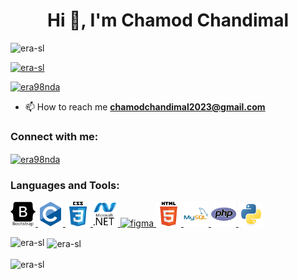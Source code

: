 <h1 align="center">Hi 👋, I'm Chamod Chandimal</h1>
<p align="left"> <img src="https://komarev.com/ghpvc/?username=era-sl&label=Profile%20views&color=0e75b6&style=flat" alt="era-sl" /> </p>

<p align="left"> <a href="https://github.com/ryo-ma/github-profile-trophy"><img src="https://github-profile-trophy.vercel.app/?username=era-sl" alt="era-sl" /></a> </p>

<p align="left"> <a href="https://twitter.com/era98nda" target="blank"><img src="https://img.shields.io/twitter/follow/era98nda?logo=twitter&style=for-the-badge" alt="era98nda" /></a> </p>

- 📫 How to reach me **chamodchandimal2023@gmail.com**

<h3 align="left">Connect with me:</h3>
<p align="left">
<a href="https://twitter.com/era98nda" target="blank"><img align="center" src="https://raw.githubusercontent.com/rahuldkjain/github-profile-readme-generator/master/src/images/icons/Social/twitter.svg" alt="era98nda" height="30" width="40" /></a>
</p>

<h3 align="left">Languages and Tools:</h3>
<p align="left"> <a href="https://getbootstrap.com" target="_blank" rel="noreferrer"> <img src="https://raw.githubusercontent.com/devicons/devicon/master/icons/bootstrap/bootstrap-plain-wordmark.svg" alt="bootstrap" width="40" height="40"/> </a> <a href="https://www.cprogramming.com/" target="_blank" rel="noreferrer"> <img src="https://raw.githubusercontent.com/devicons/devicon/master/icons/c/c-original.svg" alt="c" width="40" height="40"/> </a> <a href="https://www.w3schools.com/css/" target="_blank" rel="noreferrer"> <img src="https://raw.githubusercontent.com/devicons/devicon/master/icons/css3/css3-original-wordmark.svg" alt="css3" width="40" height="40"/> </a> <a href="https://dotnet.microsoft.com/" target="_blank" rel="noreferrer"> <img src="https://raw.githubusercontent.com/devicons/devicon/master/icons/dot-net/dot-net-original-wordmark.svg" alt="dotnet" width="40" height="40"/> </a> <a href="https://www.figma.com/" target="_blank" rel="noreferrer"> <img src="https://www.vectorlogo.zone/logos/figma/figma-icon.svg" alt="figma" width="40" height="40"/> </a> <a href="https://www.w3.org/html/" target="_blank" rel="noreferrer"> <img src="https://raw.githubusercontent.com/devicons/devicon/master/icons/html5/html5-original-wordmark.svg" alt="html5" width="40" height="40"/> </a> <a href="https://www.mysql.com/" target="_blank" rel="noreferrer"> <img src="https://raw.githubusercontent.com/devicons/devicon/master/icons/mysql/mysql-original-wordmark.svg" alt="mysql" width="40" height="40"/> </a> <a href="https://www.php.net" target="_blank" rel="noreferrer"> <img src="https://raw.githubusercontent.com/devicons/devicon/master/icons/php/php-original.svg" alt="php" width="40" height="40"/> </a> <a href="https://www.python.org" target="_blank" rel="noreferrer"> <img src="https://raw.githubusercontent.com/devicons/devicon/master/icons/python/python-original.svg" alt="python" width="40" height="40"/> </a> </p>

<p><img align="left" src="https://github-readme-stats.vercel.app/api/top-langs?username=era-sl&show_icons=true&locale=en&layout=compact" alt="era-sl" /></p>

<p>&nbsp;<img align="center" src="https://github-readme-stats.vercel.app/api?username=era-sl&show_icons=true&locale=en" alt="era-sl" /></p>

<p><img align="center" src="https://github-readme-streak-stats.herokuapp.com/?user=era-sl&" alt="era-sl" /></p>

